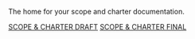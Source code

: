 The home for your scope and charter documentation.

[SCOPE & CHARTER DRAFT](./scope-charter-draft.pdf)
[SCOPE & CHARTER FINAL](./scope-charter-final.pdf)
